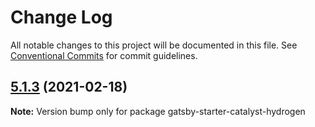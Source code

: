 # Change Log

All notable changes to this project will be documented in this file.
See [Conventional Commits](https://conventionalcommits.org) for commit guidelines.

## [5.1.3](https://github.com/ehowey/gatsby-starter-catalyst-core/compare/gatsby-starter-catalyst-hydrogen@5.1.2...gatsby-starter-catalyst-hydrogen@5.1.3) (2021-02-18)

**Note:** Version bump only for package gatsby-starter-catalyst-hydrogen
